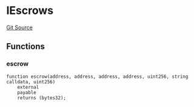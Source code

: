 # IEscrows
[Git Source](https://github.com/z0r0z/BaseSAFE/blob/49e83097a550e99e166bacce818c6debef62f7e0/src/DEAL/BaseDEALV0.sol)


## Functions
### escrow


```solidity
function escrow(address, address, address, address, uint256, string calldata, uint256)
    external
    payable
    returns (bytes32);
```

